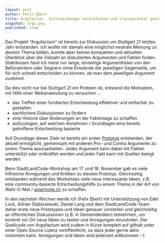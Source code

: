 ```yaml
---
layout: post
author: Felix Ebert
title: Argufactum - Entscheidungen vereinfachen und transparenter gestalten
snapshot: argu.png
published: true
---
```



Das Projekt "Argufactum" ist bereits zur Diskussion um Stuttgart 21
letztes Jahr entstanden. Ich wollte mir damals eine möglichst neutrale
Meinung zu diesem Thema bilden, konnte aber keinen kompakten und
aktuellen Überblick über die Vielzahl an diskutierten Argumenten und
Fakten finden.
Stattdessen fand ich meist nur lange, einseitige Argumentlisten von den
Befürwörtern oder Gegnern ohne Einwände der jeweiligen Gegenseite, um
für sich schnell entscheiden zu können, ob man dem jeweiligen Argument
zustimmt.

Da dies nicht nur bei Stuttgart 21 ein Problem ist, entstand die
Motivation, mit Hilfe einer Webanwendung zu versuchen ...
<ul>
<li> das Treffen einer fundierten Entscheidung effektiver und einfacher zu
gestalten</li>
<li> sachlichere Diskussionen zu fördern</li>
<li> eine Historie über Änderungen an der Faktenlage zu schaffen</li>
<li> aufzuzeigen, auf welchen Annahmen / Grundlagen eine bereits getroffene
Entscheidung basierte</li>
</ul>

Auf Grundlage dieser Ziele ist bereits ein erster <a href="http://argufactum.de">Prototyp</a>
entstanden, der aktuell ermöglicht, gemeinsam mit anderen Pro- und Contra Argumente zu 
einem Thema auszuarbeiten. Jedes Argument kann dabei mit Fakten unterstützt oder entkräftet 
werden und jeder Fakt kann mit Quellen belegt werden.

Beim StadtLandCode-Workshop am 17. und 18. November gab es viele
hilfreiche Anregungen und Kritiken zu diesem Prototyp.
Gleichzeitig entstanden während des Workshops viele neue interessante
Ideen, z.B. eine community-basierte Entscheidungshilfe zu einem Thema in
der Art von Wahl-O-Mat / <a href="http://smartvote.ch/"> smartvote.ch</a> zu schaffen.

In den nächsten Wochen werde ich (Felix Ebert) mit Unterstützung von
Edel Lock, Adrian Stabiszewski, Daniel Lang und dem StadtLandCode-Team
daher erste neue Prototypen und Ideen genauer vorstellen und
gleichzeitig an öffentlichen Diskussionen (z.B. in Gemeinderäten)
teilnehmen, um konkret vor Ort neue Ideen zu testen und Anregungen
einzuholen.
Der Quellcode von Argufactum wird zudem in Kürze komplett auf github
unter einer Open Source Lizenz veröffentlicht, so dass jeder gerne aktiv
mitwirken kann.
Anregungen und Ideen sind jederzeit willkommen :-)